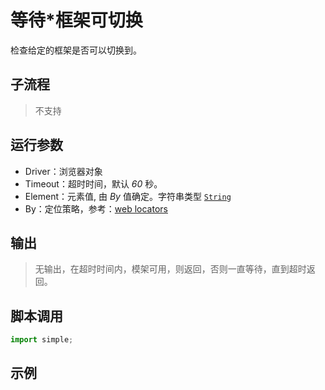 # 等待*框架可切换
检查给定的框架是否可以切换到。

## 子流程
> 不支持


## 运行参数
* Driver：浏览器对象
* Timeout：超时时间，默认 *60* 秒。
* Element：元素值, 由 *By* 值确定。字符串类型 [`String`](./types/String.md)
* By：定位策略，参考：[web locators](./intro/webdriver/locators.md)


## 输出

> 无输出，在超时时间内，模架可用，则返回，否则一直等待，直到超时返回。


## 脚本调用

```python
import simple;

```

## 示例